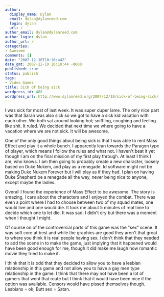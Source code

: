 ```yaml
---
author:
  display_name: Dylan
  email: dylan@dylanreed.com
  login: dylan
  url: /
author_email: dylan@dylanreed.com
author_login: dylan
author_url: /
categories:
- Awesome
comments: []
date: "2007-12-10T10:10:44Z"
date_gmt: 2007-12-10 16:10:44 -0600
published: true
status: publish
tags:
- Video Games
title: Sick of being sick
wordpress_id: 488
wordpress_url: http://www.dylanreed.org/2007/12/10/sick-of-being-sick/
---
```


I was sick for most of last week. It was super duper lame. The only nice part was that Sarah was also sick so we got to have a sick kid vacation with each other. We both sat around looking hot; sniffling, coughing and feeling like shit. It ruled. We decided that next time we where going to have a vacation where we are not sick. It will be awesome.

One of the only good things about being sick is that I was able to rent Mass Effect and play it a whole bunch. I apparently lean towards the Paragon type of player, which means I follow the rules and what not. I haven't beat it yet though I am on the final mission of my first play through. At least I think I am, who knows. I am then going to probably create a new character, loosely based on Duke Nukem, and play as a renegade. Id software might not be making Duke Nukem Forever but I will play as if they had. I plan on having Duke Shepherd be a renegade all the way, never being nice to anyone, except maybe the ladies.

Overall I found the experience of Mass Effect to be awesome. The story is amazing, I care about the characters and I  enjoyed the combat. There was even a point where I had to choose between two of my squad mates, one would live and one would die. It took me about 5 minutes of real time to decide which one to let die. It was sad. I didn't cry but there was a moment when I thought I might. 

Of course on of the controversial parts of this game was the "sex" scene. It was soft core at best and while the graphics are good they aren't that great to where you think it is real people having sex. I don't think that they needed to add the scene in to make the game, just implying that it happened would have been good enough for me, though it did make me laugh how romantic movie they tried to make it. 

I think that it is odd that they decided to allow you to have a lesbian relationship in this game and not allow you to have a gay men type relationship in the game. I think that there may not have been a lot of gamers that went that route but I think that it would have been nice if the option was available. Censors would have pissed themselves though. Lesbians = ok, Butt sex = Satan.
